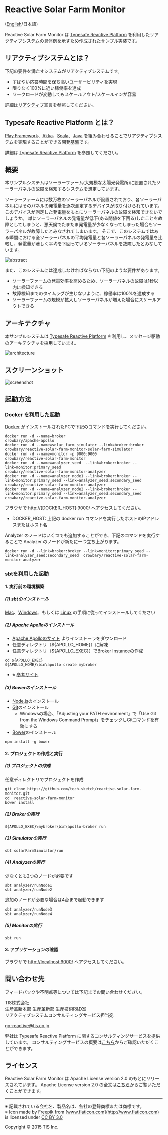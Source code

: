 Reactive Solar Farm Monitor
===========================

([English](README.md)/日本語)

Reactive Solar Farm Monitor は [Typesafe Reactive Platform](http://www.typesafe.com/products/typesafe-reactive-platform) を利用したリアクティブシステムの具体例を示すため作成されたサンプル実装です。

リアクティブシステムとは？
--------------------------
下記の要件を満たすシステムがリアクティブシステムです。
* すばやい応答時間を保ち高いユーザービリティを実現
* 限りなく100%に近い稼働率を達成
* ワークロードが変動してもスケールアウト/スケールインが容易

詳細は[リアクティブ宣言](http://www.reactivemanifesto.org/ja)を参照してください。

Typesafe Reactive Platform とは？
---------------------------------
[Play Framework](https://playframework.com/)、[Akka](http://akka.io/)、[Scala](http://www.scala-lang.org/)、[Java](https://www.java.com/) を組み合わせることでリアクティブシステムを実現することができる開発基盤です。

詳細は [Typesafe Reactive Platform](http://www.typesafe.com/products/typesafe-reactive-platform) を参照してください。

概要
----
本サンプルシステムはソーラーファーム(大規模な太陽光発電所)に設置されたソーラーパネルの故障を検知するシステムを想定しています。

ソーラーファームには数万枚のソーラーパネルが設置されており、各ソーラーパネルにはそのパネルの発電量を逐次測定するデバイスが取り付けられています。
このデバイスが測定した発電量をもとにソーラーパネルの故障を検知できないでしょうか。
単にソーラーパネルの発電量が低下(ある閾値を下回る)したことを故障としてしまうと、悪天候でたまたま発電量が少なくなってしまった場合もソーラーパネルが故障したとみなされてしまいます。
そこで、このシステムではある瞬間における全ソーラーパネルの平均発電量と各ソーラーパネルの発電量を比較し、発電量が著しく平均を下回っているソーラーパネルを故障したとみなしています。

![abstract](img/reactive-solar-farm-monitor_abstract_ja.png)

また、このシステムには達成しなければならない下記のような要件があります。

* ソーラーファームの発電効率を高めるため、ソーラーパネルの故障は1秒以内に検知できる
* 故障検知までのタイムラグが生じないように、稼働率は100%を達成する
* ソーラーファームの規模が拡大しソーラーパネルが増えた場合にスケールアウトできる

アーキテクチャ
--------------
本サンプルシステムは [Typesafe Reactive Platform](http://www.typesafe.com/products/typesafe-reactive-platform) を利用し、メッセージ駆動のアーキテクチャを採用しています。

![architecture](img/reactive-solar-farm-monitor_architecture.png)

スクリーンショット
------------------

![screenshot](img/reactive-solar-farm-monitor_screenshot.png)

起動方法
---------

### Docker を利用した起動

[Docker](https://www.docker.com/) がインストールされたPCで下記のコマンドを実行してください。

~~~
docker run -d --name=broker                                    crowbary/apache-apollo
docker run -d --name=solar_farm_simulator --link=broker:broker crowbary/reactive-solar-farm-monitor-solar-farm-simulator
docker run -d --name=monitor -p 9000:9000                      crowbary/reactive-solar-farm-monitor
docker run -d --name=analyzer_seed  --link=broker:broker --link=monitor:primary_seed                                      crowbary/reactive-solar-farm-monitor-analyzer
docker run -d --name=analyzer_node1 --link=broker:broker --link=monitor:primary_seed --link=analyzer_seed:secondary_seed  crowbary/reactive-solar-farm-monitor-analyzer
docker run -d --name=analyzer_node2 --link=broker:broker --link=monitor:primary_seed --link=analyzer_seed:secondary_seed  crowbary/reactive-solar-farm-monitor-analyzer
~~~

ブラウザで http://[DOCKER_HOST]:9000/ へアクセスしてください。
* DOCKER_HOST: 上記の docker run コマンドを実行したホストのIPアドレスまたはホスト名

Analyzer のノードはいくつでも追加することができ、下記のコマンドを実行することで Analyzer のノードが新たに一つ立ち上がります。
~~~
docker run -d --link=broker:broker --link=monitor:primary_seed --link=analyzer_seed:secondary_seed  crowbary/reactive-solar-farm-monitor-analyzer
~~~

### sbtを利用した起動

#### 1. 実行前の環境構築

##### (1) sbtのインストール

[Mac](http://www.scala-sbt.org/0.13/docs/ja/Installing-sbt-on-Mac.html)、[Windows](http://www.scala-sbt.org/0.13/docs/ja/Installing-sbt-on-Windows.html)、もしくは [Linux](http://www.scala-sbt.org/0.13/docs/ja/Installing-sbt-on-Linux.html) の手順に従ってインストールしてください

##### (2) Apache Apolloのインストール

* [Apache Apolloのサイト](https://activemq.apache.org/apollo/download.html) よりインストーラをダウンロード
* 任意ディレクトリ（${APOLLO_HOME}）に解凍
* 任意ディレクトリ（${APOLLO_EXEC}）でBroker Instanceの作成
~~~
cd ${APOLLO_EXEC}
${APOLLO_HOME}\bin\apollo create mybroker
~~~
* ※ [参考サイト](http://activemq.apache.org/apollo/versions/1.7.1/website/documentation/getting-started.html)


##### (3) Bowerのインストール

* [Node.js](https://nodejs.org/)のインストール
* [Git](http://git-scm.com/downloads)のインストール
    * Windowsの場合、「Adjusting your PATH environment」で「Use Git from the Windows Command Prompt」をチェックしGitコマンドを有効にする
* [Bower](http://bower.io/#install-bower)のインストール

~~~
npm install -g bower
~~~


#### 2. プロジェクトの作成と実行

##### (1) プロジェクトの作成

任意ディレクトリでプロジェクトを作成

~~~
git clone https://github.com/tech-sketch/reactive-solar-farm-monitor.git
cd  reactive-solar-farm-monitor
bower install
~~~

##### (2) Brokerの実行

~~~
${APOLLO_EXEC}\mybroker\bin\apollo-broker run
~~~

##### (3) Simulatorの実行

~~~
sbt solarFarmSimulator/run
~~~

##### (4) Analyzerの実行

少なくとも2つのノードが必要です

~~~
sbt analyzer/runNode1
sbt analyzer/runNode2
~~~

追加のノードが必要な場合は4台まで起動できます

~~~
sbt analyzer/runNode3
sbt analyzer/runNode4
~~~

##### (5) Monitorの実行

~~~
sbt run
~~~

#### 3. アプリケーションの確認

ブラウザで [http://localhost:9000/](http://localhost:9000/) へアクセスしてください。

問い合わせ先
-------------
フィードバックや不明点等については下記までお問い合わせください。

TIS株式会社  
生産革新本部 生産革新部 生産技術R&D室  
リアクティブシステムコンサルティングサービス担当宛

<a href="mailto:go-reactive@tis.co.jp">go-reactive@tis.co.jp</a>

弊社は Typesafe Reactive Platform に関するコンサルティングサービスを提供しています。
コンサルティングサービスの概要は[こちら](http://www.tis.jp/service_solution/goreactive/)からご確認いただくことができます。

ライセンス
----------
Reactive Solar Farm Monitor は Apache License version 2.0 のもとにリリースされています。
Apache License version 2.0 の全文は[こちら](http://www.apache.org/licenses/LICENSE-2.0.html)からご覧いただくことができます。

---------

※ 記載されている会社名、製品名は、各社の登録商標または商標です。  
※ Icon made by [Freepik](http://www.freepik.com) from [www.flaticon.com](http://www.flaticon.com) is licensed under [CC BY 3.0](http://creativecommons.org/licenses/by/3.0/)

Copyright © 2015 TIS Inc.
